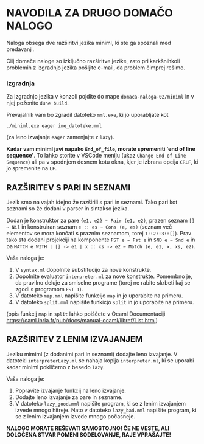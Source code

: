 # NAVODILA ZA DRUGO DOMAČO NALOGO

Naloga obsega dve razširitvi jezika miniml, ki ste ga spoznali med predavanji.

Cilj domače naloge so izključno razširitve jezike, zato pri karkšnihkoli problemih z izgradnjo jezika pošljite e-mail, da problem čimprej rešimo.

### Izgradnja
Za izgradnjo jezika v konzoli pojdite do mape `domaca-naloga-02/miniml` in v njej poženite `dune build`.

Prevajalnik vam bo zgradil datoteko `mml.exe`, ki jo uporabljate kot 

```./miniml.exe eager ime_datoteke.mml```

(za leno izvajanje `eager` zamenjajte z `lazy`).

**Kadar vam miniml javi napako `End_of_file`, morate spremeniti 'end of line sequence'**. To lahko storite v VSCode meniju (ukaz `Change End of Line Sequence`) ali pa v spodnjem desnem kotu okna, kjer je izbrana opcija `CRLF`, ki jo spremenite na `LF`.

## RAZŠIRITEV S PARI IN SEZNAMI

Jezik smo na vajah idejno že razširili s pari in seznami. Tako pari kot seznami so že dodani v parser in sintakso jezika.

Dodan je konstruktor za pare `{e1, e2} ~ Pair (e1, e2)`, prazen seznam `[] ~ Nil` in konstruiran seznam `e :: es ~ Cons (e, es)` (seznam več elementov se mora končati s praznim seznamom, torej `1::2::3::[]`). Prav tako sta dodani projekciji na komponente `FST e ~ Fst e` in `SND e ~ Snd e` in pa `MATCH e WITH | [] -> e1 | x :: xs -> e2 ~ Match (e, e1, x, xs, e2)`.

Vaša naloga je:
1. V `syntax.ml` dopolnite substitucijo za nove konstrukte.
2. Dopolnite evaluator `interpreter.ml` za nove konstrukte. Pomembno je, da pravilno deluje za smiselne programe (torej ne rabite skrbeti kaj se zgodi s programom `FST 1`).
3. V datoteko `map.mml` napišite funkcijo `map` in jo uporabite na primeru.
4. V datoteko `split.mml` napišite funkicjo `split` in jo uporabite na primeru.

(opis funkcij `map` in `split` lahko poiščete v Ocaml Documentaciji https://caml.inria.fr/pub/docs/manual-ocaml/libref/List.html) 

## RAZŠIRITEV Z LENIM IZVAJANJEM

Jeziku mimiml (z dodanimi pari in seznami) dodajte leno izvajanje. V datoteki `interpreterLazy.ml` se nahaja kopija `interpreter.ml`, ki se uporabi kadar miniml pokličemo z besedo `lazy`.

Vaša naloga je:
1. Popravite izvajanje funkcij na leno izvajanje.
2. Dodajte leno izvajanje za pare in sezname.
3. V datoteko `lazy_good.mml` napišite program, ki se z lenim izvajanjem izvede mnogo hitreje. Nato v datoteko `lazy_bad.mml` napišite program, ki se z lenim izvajanjem izvede mnogo počasneje.


**NALOGO MORATE REŠEVATI SAMOSTOJNO! ČE NE VESTE, ALI DOLOČENA STVAR POMENI SODELOVANJE, RAJE VPRAŠAJTE!**